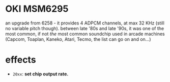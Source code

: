 # OKI MSM6295

an upgrade from 6258 - it provides 4 ADPCM channels, at max 32 KHz (still no variable pitch though). between late '80s and late '90s, it was one of the most common, if not _the_ most common soundchip used in arcade machines (Capcom, Toaplan, Kaneko, Atari, Tecmo, the list can go on and on...)

# effects

- `20xx`: **set chip output rate.**
